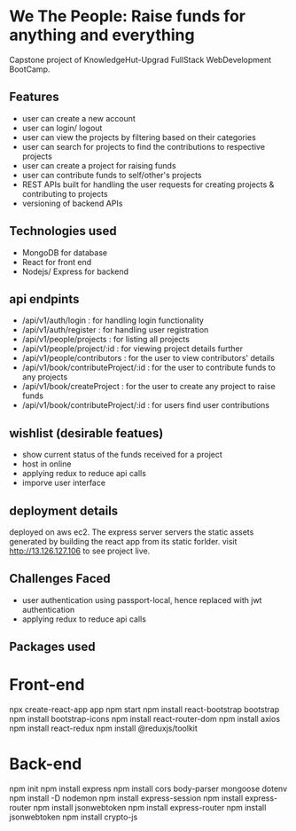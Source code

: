 # We The People: Raise funds for anything and everything
 Capstone project of KnowledgeHut-Upgrad FullStack WebDevelopment BootCamp.
 ## Features
 - user can create a new account
 - user can login/ logout
 - user can view the projects by filtering based on their categories
 - user can search for projects to find the contributions to respective projects
 - user can create a project for raising funds
 - user can contribute funds to self/other's projects
 - REST APIs built for handling the user requests for creating projects & contributing to projects
 - versioning of backend APIs

 ## Technologies used
 - MongoDB for database
 - React for front end
 - Nodejs/ Express for backend

## api endpints 
- /api/v1/auth/login : for handling login functionality
- /api/v1/auth/register : for handling user registration
- /api/v1/people/projects : for listing all projects
- /api/v1/people/project/:id : for viewing project details further
- /api/v1/people/contributors : for the user to view contributors' details
- /api/v1/book/contributeProject/:id : for the user to contribute funds to any projects
- /api/v1/book/createProject : for the user to create any project to raise funds
- /api/v1/book/contributeProject/:id : for users find user contributions


## wishlist (desirable featues)
- show current status of the funds received for a project
- host in online
- applying redux to reduce api calls
- imporve user interface

## deployment details
deployed on aws ec2. The express server servers the static assets generated by building the react app from its static forlder.
visit http://13.126.127.106 to see project live.

## Challenges Faced
- user authentication using passport-local, hence replaced with jwt authentication
- applying redux to reduce api calls


## Packages used
# Front-end
npx create-react-app app
npm start
npm install react-bootstrap bootstrap
npm install bootstrap-icons
npm install react-router-dom
npm install axios
npm install react-redux
npm install @reduxjs/toolkit

# Back-end
npm init
npm install express
npm install cors body-parser mongoose dotenv
npm install -D nodemon
npm install express-session
npm install express-router
npm install jsonwebtoken
npm install express-router
npm install jsonwebtoken
npm install crypto-js
